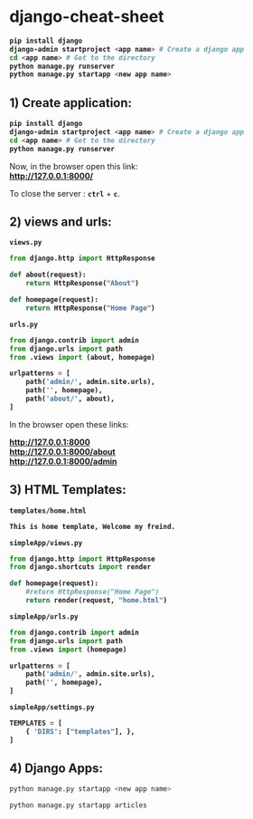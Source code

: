 # django-cheat-sheet

<b>

```bash
pip install django
django-admin startproject <app name> # Create a django app
cd <app name> # Get to the directory
python manage.py runserver
python manage.py startapp <new app name>
```

</b>



## 1) Create application:

<b>

```bash
pip install django
django-admin startproject <app name> # Create a django app
cd <app name> # Get to the directory
python manage.py runserver
```

</b>


Now, in the browser open this link:  
<b>
<a href="http://127.0.0.1:8000/" target="_blank">
http://127.0.0.1:8000/</a>
</b>  


To close the server : **`ctrl`** + **`c`**.






## 2) views and urls:



<b>
	


`views.py`
```python
from django.http import HttpResponse

def about(request):
	return HttpResponse("About")

def homepage(request):
	return HttpResponse("Home Page")
```





`urls.py`
```python
from django.contrib import admin
from django.urls import path
from .views import (about, homepage)

urlpatterns = [
    path('admin/', admin.site.urls),
    path('', homepage),
    path('about/', about),
]
```

</b>



In the browser open these links:

<b>

<a href="http://127.0.0.1:8000" target="_blank">
http://127.0.0.1:8000</a>
<br>
<a href="http://127.0.0.1:8000/about" target="_blank">
http://127.0.0.1:8000/about</a>
<br>

<a href="http://127.0.0.1:8000/admin" target="_blank">
http://127.0.0.1:8000/admin</a>



</b>  











## 3) HTML Templates:




<b>
	


`templates/home.html`
```html
This is home template, Welcome my freind.
```


`simpleApp/views.py`
```python
from django.http import HttpResponse
from django.shortcuts import render

def homepage(request):
	#return HttpResponse("Home Page")
	return render(request, "home.html")
```





`simpleApp/urls.py`
```python
from django.contrib import admin
from django.urls import path
from .views import (homepage)

urlpatterns = [
    path('admin/', admin.site.urls),
    path('', homepage),
]
```


`simpleApp/settings.py`
```python
TEMPLATES = [
    { 'DIRS': ["templates"], },
]
```

</b>




































## 4) Django Apps:





```bash
python manage.py startapp <new app name>
```


```bash
python manage.py startapp articles
```








